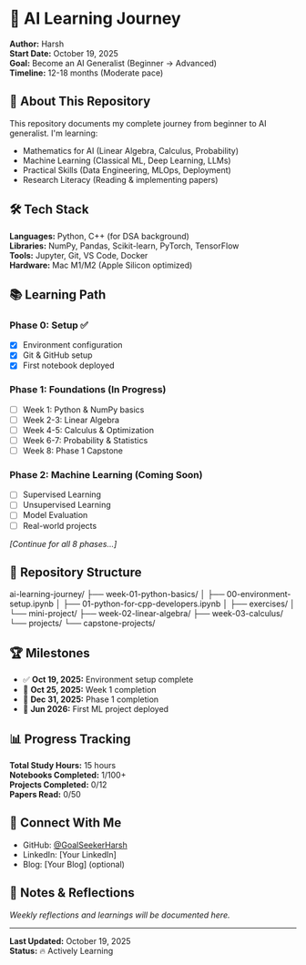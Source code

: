 # 🚀 AI Learning Journey

**Author:** Harsh  
**Start Date:** October 19, 2025  
**Goal:** Become an AI Generalist (Beginner → Advanced)  
**Timeline:** 12-18 months (Moderate pace)

## 📌 About This Repository

This repository documents my complete journey from beginner to AI generalist. I'm learning:
- Mathematics for AI (Linear Algebra, Calculus, Probability)
- Machine Learning (Classical ML, Deep Learning, LLMs)
- Practical Skills (Data Engineering, MLOps, Deployment)
- Research Literacy (Reading & implementing papers)

## 🛠️ Tech Stack

**Languages:** Python, C++ (for DSA background)  
**Libraries:** NumPy, Pandas, Scikit-learn, PyTorch, TensorFlow  
**Tools:** Jupyter, Git, VS Code, Docker  
**Hardware:** Mac M1/M2 (Apple Silicon optimized)

## 📚 Learning Path

### Phase 0: Setup ✅
- [x] Environment configuration
- [x] Git & GitHub setup
- [x] First notebook deployed

### Phase 1: Foundations (In Progress)
- [ ] Week 1: Python & NumPy basics
- [ ] Week 2-3: Linear Algebra
- [ ] Week 4-5: Calculus & Optimization
- [ ] Week 6-7: Probability & Statistics
- [ ] Week 8: Phase 1 Capstone

### Phase 2: Machine Learning (Coming Soon)
- [ ] Supervised Learning
- [ ] Unsupervised Learning
- [ ] Model Evaluation
- [ ] Real-world projects

*[Continue for all 8 phases...]*

## 📁 Repository Structure
ai-learning-journey/
├── week-01-python-basics/
│ ├── 00-environment-setup.ipynb
│ ├── 01-python-for-cpp-developers.ipynb
│ ├── exercises/
│ └── mini-project/
├── week-02-linear-algebra/
├── week-03-calculus/
└── projects/
└── capstone-projects/

## 🏆 Milestones

- ✅ **Oct 19, 2025:** Environment setup complete
- 🎯 **Oct 25, 2025:** Week 1 completion
- 🎯 **Dec 31, 2025:** Phase 1 completion
- 🎯 **Jun 2026:** First ML project deployed

## 📊 Progress Tracking

**Total Study Hours:** 15 hours  
**Notebooks Completed:** 1/100+  
**Projects Completed:** 0/12  
**Papers Read:** 0/50  

## 🔗 Connect With Me

- GitHub: [@GoalSeekerHarsh](https://github.com/GoalSeekerHarsh)
- LinkedIn: [Your LinkedIn]
- Blog: [Your Blog] (optional)

## 📝 Notes & Reflections

*Weekly reflections and learnings will be documented here.*

---

**Last Updated:** October 19, 2025  
**Status:** 🔥 Actively Learning
